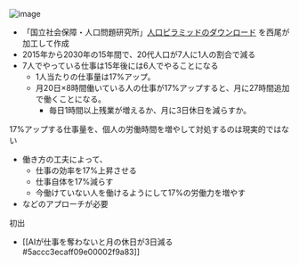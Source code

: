 

![image](https://gyazo.com/d5fca9c9b9aa9462669925c2fcf1773c/thumb/1000)
- 「国立社会保障・人口問題研究所」[人口ピラミッドのダウンロード](http://www.ipss.go.jp/site-ad/TopPageData/pyra.html) を西尾が加工して作成
- 2015年から2030年の15年間で、20代人口が7人に1人の割合で減る
- 7人でやっている仕事は15年後には6人でやることになる
    - 1人当たりの仕事量は17%アップ。
    - 月20日×8時間働いている人の仕事が17%アップすると、月に27時間追加で働くことになる。
        - 毎日1時間以上残業が増えるか、月に3日休日を減らすか。

17%アップする仕事量を、個人の労働時間を増やして対処するのは現実的ではない
- 働き方の工夫によって、
    - 仕事の効率を17%上昇させる
    - 仕事自体を17%減らす
    - 今働けていない人を働けるようにして17%の労働力を増やす
- などのアプローチが必要

初出
- [[AIが仕事を奪わないと月の休日が3日減る#5accc3ecaff09e00002f9a83]]
